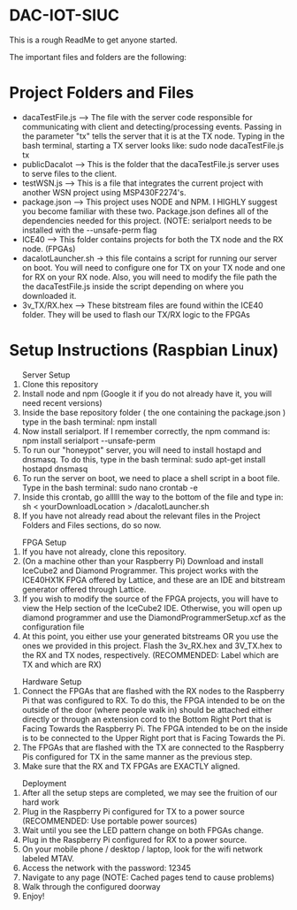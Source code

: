 # DAC-IOT-SIUC

This is a rough ReadMe to get anyone started.

The important files and folders are the following:

<h1>Project Folders and Files</h1>

<ul>
  <li>dacaTestFile.js --> The file with the server code responsible for communicating with client and detecting/processing events. Passing in the parameter "tx" tells the server that it is at the TX node. Typing in the bash terminal, starting a TX server looks like: sudo node dacaTestFile.js tx</li>
  <li>publicDacaIot --> This is the folder that the dacaTestFile.js server uses to serve files to the client. </li>
  <li>testWSN.js --> This is a file that integrates the current project with another WSN project using MSP430F2274's.</li>
  <li>package.json --> This project uses NODE and NPM. I HIGHLY suggest you become familiar with these two. Package.json defines all of the dependencies needed for this project. (NOTE: serialport needs to be installed with the --unsafe-perm flag</li>
  <li>ICE40 --> This folder contains projects for both the TX node and the RX node. (FPGAs) </li>
  <li>dacaIotLauncher.sh -> this file contains a script for running our server on boot. You will need to configure one for TX on your TX node and one for RX on your RX node. Also, you will need to modify the file path the the dacaTestFile.js inside the script depending on where you downloaded it.</li>
  <li> 3v_TX/RX.hex --> These bitstream files are found within the ICE40 folder. They will be used to flash our TX/RX logic to the FPGAs</li>
</ul>

<h1> Setup Instructions (Raspbian Linux)</h1>

<ol> Server Setup
<li>Clone this repository</li>
<li>Install node and npm (Google it if you do not already have it, you will need recent versions)</li>
<li>Inside the base repository folder ( the one containing the package.json ) type in the bash terminal: npm install</li>
<li>Now install serialport. If I remember correctly, the npm command is: npm install serialport --unsafe-perm</li>
<li>To run our "honeypot" server, you will need to install hostapd and dnsmasq. To do this, type in the bash terminal: sudo apt-get install hostapd dnsmasq
<li>To run the server on boot, we need to place a shell script in a boot file. Type in the bash terminal: sudo nano crontab -e</li>
<li>Inside this crontab, go alllll the way to the bottom of the file and type in: sh &lt yourDownloadLocation &gt /dacaIotLauncher.sh</li>
<li>If you have not already read about the relevant files in the Project Folders and Files sections, do so now.</li>
</ol>


<ol> FPGA Setup
<li>If you have not already, clone this repository.</li>
<li>(On a machine other than your Raspberry Pi) Download and install IceCube2 and Diamond Programmer. This project works with the ICE40HX1K FPGA offered by Lattice, and these are an IDE and bitstream generator offered through Lattice. </li>
<li>If you wish to modify the source of the FPGA projects, you will have to view the Help section of the IceCube2 IDE. Otherwise, you will open up diamond programmer and use the DiamondProgrammerSetup.xcf as the configuration file</li>
<li>At this point, you either use your generated bitstreams OR you use the ones we provided in this project. Flash the 3v_RX.hex and 3V_TX.hex to the RX and TX nodes, respectively. (RECOMMENDED: Label which are TX and which are RX)</li>
</ol>

<ol> Hardware Setup
<li>Connect the FPGAs that are flashed with the RX nodes to the Raspberry Pi that was configured to RX. To do this, the FPGA intended to be on the outside of the door (where people walk in) should be attached either directly or through an extension cord to the Bottom Right Port that is Facing Towards the Raspberry Pi. The FPGA intended to be on the inside is to be connected to the Upper Right port that is Facing Towards the Pi.</li>
<li>The FPGAs that are flashed with the TX are connected to the Raspberry Pis configured for TX in the same manner as the previous step.</li>
<li>Make sure that the RX and TX FPGAs are EXACTLY aligned.</li>
</ol>

<ol> Deployment
<li>After all the setup steps are completed, we may see the fruition of our hard work</li>
<li>Plug in the Raspberry Pi configured for TX to a power source (RECOMMENDED: Use portable power sources)</li>
<li>Wait until you see the LED pattern change on both FPGAs change.</li>
<li>Plug in the Raspberry Pi configured for RX to a power source.</li>
<li>On your mobile phone / desktop / laptop, look for the wifi network labeled MTAV.</li>
<li>Access the network with the password: 12345</li>
<li>Navigate to any page (NOTE: Cached pages tend to cause problems)</li>
<li>Walk through the configured doorway</li>
<li>Enjoy!</li>
</ol>

